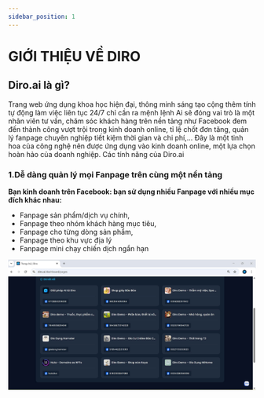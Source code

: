 ```yaml
---
sidebar_position: 1
---
```

# GIỚI THIỆU VỀ DIRO 
## Diro.ai là gì?
Trang web ứng dụng khoa học hiện đại,  thông minh sáng tạo cộng thêm tính tự động làm việc liên tục 24/7 chỉ cần ra mệnh lệnh Ai sẽ đóng vai trò là một nhân viên tư vấn, chăm sóc khách hàng trên nền tảng như Facebook đem đến thành công vượt trội trong kinh doanh online, tỉ lệ chốt đơn tăng, quản lý fanpage chuyên nghiệp tiết kiệm thời gian và chi phí,... Đây là một tinh hoa của công nghệ nên được ứng dụng vào kinh doanh online, một lựa chọn hoàn hảo của doanh nghiệp.
Các tính năng của Diro.ai

### 1.Dễ dàng quản lý mọi Fanpage trên cùng một nền tảng
**Bạn kinh doanh trên Facebook: bạn sử dụng nhiều Fanpage với nhiều mục đích khác nhau:**
- Fanpage sản phẩm/dịch vụ chính, 
- Fanpage theo nhóm khách hàng mục tiêu, 
- Fanpage cho từng dòng sản phẩm, 
- Fanpage theo khu vực địa lý 
- Fanpage mini chạy chiến dịch ngắn hạn

![GT](GT.jpg)